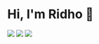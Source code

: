 # Hi, I'm Ridho 👋

<p>
 <p>
    <a href="https://www.facebook.com/ridhoadtyaa" target="_blank"><img src="https://img.shields.io/badge/Ridho_Aditya-30302f?style=flat&logo=facebook" /></a>
    <a href="https://instagram.com/ridhoadtyaa" target="_blank"><img src="https://img.shields.io/badge/@ridhoadtyaa-30302f?style=flat&logo=instagram" /></a>
    <img src="https://gpvc.arturio.dev/ridhoadtyaa" />
</p>
</p>
 

